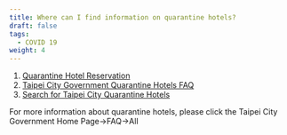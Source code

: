 ```yaml
---
title: Where can I find information on quarantine hotels?
draft: false
tags:
  - COVID 19
weight: 4
---
```

1. [Quarantine Hotel Reservation](http://taiwan.taiwanstay.net.tw/covhotel/)
2. [Taipei City Government Quarantine Hotels FAQ](https://english.gov.taipei/News_Content.aspx?n=A0EDC3930FBE7EFC&sms=5B794C46F3CDE718&s=6CBBBD4737D9391D)
3. [Search for Taipei City Quarantine Hotels](https://quarantinehotel.gov.taipei/)

[](https://quarantinehotel.gov.taipei/)For more information about quarantine hotels, please click the Taipei City Government Home Page→FAQ→All